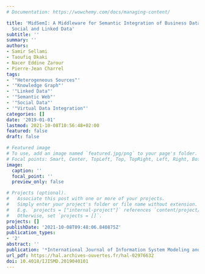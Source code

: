 ```yaml
---
# Documentation: https://wowchemy.com/docs/managing-content/

title: 'MidSemI: A Middleware for Semantic Integration of Business Data with Large-scale
  Social and Linked Data'
subtitle: ''
summary: ''
authors:
- Samir Sellami
- Taoufiq Dkaki
- Nacer Eddine Zarour
- Pierre-Jean Charrel
tags:
- '"Heterogeneous Sources"'
- '"Knowledge Graph"'
- '"Linked Data"'
- '"Semantic Web"'
- '"Social Data"'
- '"Virtual Data Integration"'
categories: []
date: '2019-01-01'
lastmod: 2021-10-08T10:56:48+02:00
featured: false
draft: false

# Featured image
# To use, add an image named `featured.jpg/png` to your page's folder.
# Focal points: Smart, Center, TopLeft, Top, TopRight, Left, Right, BottomLeft, Bottom, BottomRight.
image:
  caption: ''
  focal_point: ''
  preview_only: false

# Projects (optional).
#   Associate this post with one or more of your projects.
#   Simply enter your project's folder or file name without extension.
#   E.g. `projects = ["internal-project"]` references `content/project/deep-learning/index.md`.
#   Otherwise, set `projects = []`.
projects: []
publishDate: '2021-10-08T09:48:06.840875Z'
publication_types:
- '2'
abstract: ''
publication: '*International Journal of Information System Modeling and Design*'
url_pdf: https://hal.archives-ouvertes.fr/hal-02976632
doi: 10.4018/IJISMD.2019040101
---
```

